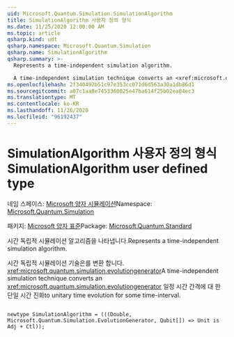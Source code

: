 ```yaml
---
uid: Microsoft.Quantum.Simulation.SimulationAlgorithm
title: SimulationAlgorithm 사용자 정의 형식
ms.date: 11/25/2020 12:00:00 AM
ms.topic: article
qsharp.kind: udt
qsharp.namespace: Microsoft.Quantum.Simulation
qsharp.name: SimulationAlgorithm
qsharp.summary: >-
  Represents a time-independent simulation algorithm.

  A time-independent simulation technique converts an <xref:microsoft.quantum.simulation.evolutiongenerator> to unitary time evolution for some time-interval.
ms.openlocfilehash: 2f340492b51c97e353cc071d6d563a30a1db86d1
ms.sourcegitcommit: a87c1aa8e7453360025e47ba614f25b02ea84ec3
ms.translationtype: MT
ms.contentlocale: ko-KR
ms.lasthandoff: 11/26/2020
ms.locfileid: "96192437"
---
```

# <a name="simulationalgorithm-user-defined-type"></a><span data-ttu-id="35f5e-102">SimulationAlgorithm 사용자 정의 형식</span><span class="sxs-lookup"><span data-stu-id="35f5e-102">SimulationAlgorithm user defined type</span></span>

<span data-ttu-id="35f5e-103">네임 스페이스: [Microsoft 양자 시뮬레이션](xref:Microsoft.Quantum.Simulation)</span><span class="sxs-lookup"><span data-stu-id="35f5e-103">Namespace: [Microsoft.Quantum.Simulation](xref:Microsoft.Quantum.Simulation)</span></span>

<span data-ttu-id="35f5e-104">패키지: [Microsoft 양자 표준](https://nuget.org/packages/Microsoft.Quantum.Standard)</span><span class="sxs-lookup"><span data-stu-id="35f5e-104">Package: [Microsoft.Quantum.Standard](https://nuget.org/packages/Microsoft.Quantum.Standard)</span></span>


<span data-ttu-id="35f5e-105">시간 독립적 시뮬레이션 알고리즘을 나타냅니다.</span><span class="sxs-lookup"><span data-stu-id="35f5e-105">Represents a time-independent simulation algorithm.</span></span>

<span data-ttu-id="35f5e-106">시간 독립적 시뮬레이션 기술은를 변환 합니다. <xref:microsoft.quantum.simulation.evolutiongenerator></span><span class="sxs-lookup"><span data-stu-id="35f5e-106">A time-independent simulation technique converts an <xref:microsoft.quantum.simulation.evolutiongenerator></span></span>
<span data-ttu-id="35f5e-107">일정 시간 간격에 대 한 단일 시간 진화</span><span class="sxs-lookup"><span data-stu-id="35f5e-107">to unitary time evolution for some time-interval.</span></span>

```qsharp

newtype SimulationAlgorithm = (((Double, Microsoft.Quantum.Simulation.EvolutionGenerator, Qubit[]) => Unit is Adj + Ctl));
```

